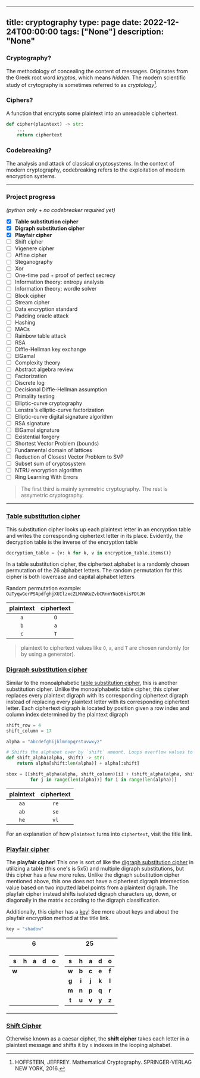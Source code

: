 
---
title: cryptography
type: page
date: 2022-12-24T00:00:00
tags: ["None"]
description: "None"
---


### Cryptography?
The methodology of concealing the content of messages. Originates from the Greek root word _kryptos_, which means _hidden_. The modern scientific study of crytography is sometimes referred to as _cryptology_[^1].

[^1]: HOFFSTEIN, JEFFREY. Mathematical Cryptography. SPRINGER-VERLAG NEW YORK, 2016. 

### Ciphers?
A function that encrypts some plaintext into an unreadable ciphertext.
```python 'ignore
def cipher(plaintext) -> str:
    ...
    return ciphertext
```

### Codebreaking?
The analysis and attack of classical cryptosystems. In the context of modern cryptography, codebreaking refers to the exploitation of modern encryption systems.

------------------------

### Project progress
_(python only + no codebreaker required yet)_

- [x] **Table substitution cipher**
- [x] **Digraph substitution cipher**
- [x] **Playfair cipher**
- [ ] Shift cipher
- [ ] Vigenere cipher
- [ ] Affine cipher
- [ ] Steganography
- [ ] Xor
- [ ] One-time pad + proof of perfect secrecy
- [ ] Information theory: entropy analysis
- [ ] Information theory: wordle solver
- [ ] Block cipher
- [ ] Stream cipher
- [ ] Data encryption standard
- [ ] Padding oracle attack
- [ ] Hashing
- [ ] MACs
- [ ] Rainbow table attack
- [ ] RSA
- [ ] Diffie-Hellman key exchange
- [ ] ElGamal
- [ ] Complexity theory
- [ ] Abstract algebra review
- [ ] Factorization
- [ ] Discrete log
- [ ] Decisional Diffie-Hellman assumption
- [ ] Primality testing
- [ ] Elliptic-curve cryptography
- [ ] Lenstra's elliptic-curve factorization
- [ ] Elliptic-curve digital signature algorithm
- [ ] RSA signature
- [ ] ElGamal signature
- [ ] Existential forgery
- [ ] Shortest Vector Problem (bounds)
- [ ] Fundamental domain of lattices
- [ ] Reduction of Closest Vector Problem to SVP
- [ ] Subset sum of cryptosystem
- [ ] NTRU encryption algorithm
- [ ] Ring Learning With Errors

> The first third is mainly symmetric cryptography. The rest is assymetric cryptography.

----------------------

### [Table substitution cipher](table-substitution-cipher)

This substitution cipher looks up each plaintext letter in an encryption table and writes the corresponding ciphertext letter in its place. Evidently, the decryption table is the inverse of the encryption table

```python ,ignore
decryption_table = {v: k for k, v in encryption_table.items()}
```

In a table substitution cipher, the ciphertext alphabet is a randomly chosen permutation of the 26 alphabet letters. The random permutation for this cipher is both lowercase and capital alphabet letters

Random permutation example: `OaTyqwGerPSApdfghjXUIlzxcZLMVWKuZvbCRnmYNoQBkisFDtJH`

| plaintext | ciphertext |
| :---: | :---: |
| `a` | `O` |
| `b` | `a` |
| `c` | `T` |

> plaintext to ciphertext values like `O`, `a`, and `T` are chosen randomly (or by using a generator).

### [Digraph substitution cipher](digraph-substitution-cipher)

Similar to the monoalphabetic [table substitution cipher](https://github.com/thondascully/cryptography/tree/master/table-substitution-cipher), this is another substitution cipher. Unlike the monoalphabetic table cipher, this cipher replaces every plaintext digraph with its corresponding ciphertext digraph instead of replacing every plaintext letter with its corresponding ciphertext letter. Each ciphertext digraph is located by position given a row index and column index determined by the plaintext digraph

```python 'ignore
shift_row = 4
shift_column = 17

alpha = "abcdefghijklmnopqrstuvwxyz"

# Shifts the alphabet over by `shift` amount. Loops overflow values to start.
def shift_alpha(alpha, shift) -> str:
    return alpha[shift:len(alpha)] + alpha[:shift]
```
```python 'ignore
sbox = [[shift_alpha(alpha, shift_column)[i] + (shift_alpha(alpha, shift_row)[j])
         for j in range(len(alpha))] for i in range(len(alpha))]
```

| plaintext | ciphertext |
| :---: | :---: |
| `aa` | `re` |
| `ab` | `se` |
| `he` | `vl` |

For an explanation of how `plaintext` turns into `ciphertext`, visit the title link.

### [Playfair cipher](playfair-cipher)

The **playfair cipher**! This one is sort of like the [digraph substitution cipher](https://github.com/thondascully/cryptography/tree/master/digraph-substitution-cipher) in utilizing a table (this one's is 5x5) and multiple digraph substitutions, but this cipher has a few more rules. Unlike the digraph substitution cipher mentioned above, this one does not have a ciphertext digraph intersection value based on two inputted label points from a plaintext digraph. The playfair cipher instead shifts isolated digraph characters up, down, or diagonally in the matrix according to the digraph classification.

Additionally, this cipher has a [key](https://en.wikipedia.org/wiki/Key_(cryptography))! See more about keys and about the playfair encryption method at the title link.

```python 'ignore
key = "shadow"
```

<table>
<tr><th>6</th><th>25</th></tr>
<tr><td>

| s | h | a | d | o |
| :---: | :---: | :---: | :---: | :---: |
| **w** |   |   |   |   |
| ⠀ |   |   |   |   |
| ⠀ |   |   |   |   |
| ⠀ |   |   |   |   |

</td><td>

| s | h | a | d | o |
| :---: | :---: | :---: | :---: | :---: |
| **w** | **b** | **c** | **e** | **f** |
| **g** | **i** | **j** | **k** | **l** |
| **m**| **n** | **p** | **q** | **r** |
| **t** | **u** | **v** | **y** | **z** |

</td></tr>
</table>

### [Shift Cipher](shift-cipher)
Otherwise known as a caesar cipher, the **shift cipher** takes each letter in a plaintext message and shifts it by `n` indexes in the looping alphabet.

